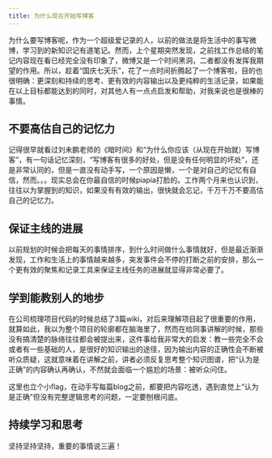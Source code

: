 ```yaml
---
title: 为什么现在开始写博客
---
```

为什么要写博客呢，作为一个超级爱记录的人，以前的做法是将生活中的事写微博，学习到的新知识记有道笔记。然而，上个星期突然发现，之前找工作总结的笔记内容现在看已经完全没有印象了，微博又是一个时间黑洞，二者都没有发挥我期望的作用。所以，趁着“国庆七天乐”，花了一点时间折腾起了一个博客啦，目的也很明确：更深刻和持续的思考、更有效的内容输出以及更纯粹的生活记录，如果能在以上目标都能达到的同时，对其他人有一点点启发和帮助，对我来说也是很棒的事情。

<!--more-->

## 不要高估自己的记忆力

记得很早就看过刘未鹏老师的《暗时间》和“为什么你应该（从现在开始就）写博客”，有一句话记忆深刻，“写博客有很多的好处，但是没有任何明显的坏处”，还是非常认同的，但是一直没有动手写，一个原因是懒，一个是对自己的记忆有自信，然而。。。现实总会在你最自信的时候piapia打脸的。工作两个月来也认识到，往往以为掌握到的知识，如果没有有效的输出，很快就会忘记，千万千万不要高估自己的记忆力。

## 保证主线的进展

以前规划的时候会把每天的事情排序，到什么时间做什么事情就好，但是最近渐渐发现，工作和生活上的事情越来越多，突发事件会不停的打断之前的安排，那么一个更有效的聚焦和记录工具来保证主线任务的进展就显得非常必要了。

## 学到能教别人的地步

在公司梳理项目代码的时候总结了3篇wiki，对后来理解项目起了很重要的作用，就算如此，我以为整个项目的轮廓都在脑海里了，然而在给同事讲解的时候，那些没有搞清楚的脉络往往都会被提出来，这件事给我非常大的启发：教一些完全不会或者有一些基础的人，是很好的知识输出的途径，因为输出内容的正确性会不断被听众质疑，这就意味着在讲解之前，讲者必须反复思考整个知识图谱，把“认为是正确”的内容确认再确认，不然就会面临一个尴尬的场景：被听众问住。

这里也立个小flag，在动手写每篇blog之前，都要把内容吃透，遇到直觉上“认为是正确”但没有完整逻辑思考的问题，一定要刨根问底。

## 持续学习和思考

坚持坚持坚持，重要的事情说三遍！

